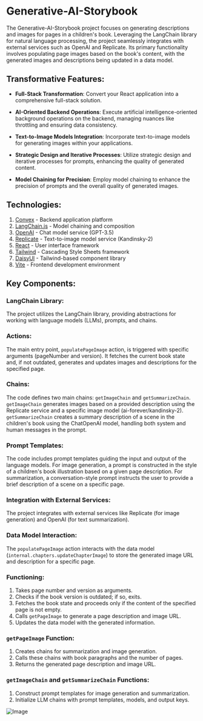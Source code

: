 # Generative-AI-Storybook

The Generative-AI-Storybook project focuses on generating descriptions and images for pages in a children's book. Leveraging the LangChain library for natural language processing, the project seamlessly integrates with external services such as OpenAI and Replicate. Its primary functionality involves populating page images based on the book's content, with the generated images and descriptions being updated in a data model.

## Transformative Features:

- **Full-Stack Transformation**: Convert your React application into a comprehensive full-stack solution.

- **AI-Oriented Backend Operations**: Execute artificial intelligence-oriented background operations on the backend, managing nuances like throttling and ensuring data consistency.

- **Text-to-Image Models Integration**: Incorporate text-to-image models for generating images within your applications.

- **Strategic Design and Iterative Processes**: Utilize strategic design and iterative processes for prompts, enhancing the quality of generated content.

- **Model Chaining for Precision**: Employ model chaining to enhance the precision of prompts and the overall quality of generated images.

## Technologies:

1. [Convex](https://convex.dev) - Backend application platform
2. [LangChain.js](https://github.com/hwchase17/langchainjs) - Model chaining and composition
3. [OpenAI](https://platform.openai.com) - Chat model service (GPT-3.5)
4. [Replicate](https://replicate.com) - Text-to-image model service (Kandinsky-2)
5. [React](https://react.dev/) - User interface framework
6. [Tailwind](https://tailwindcss.com/) - Cascading Style Sheets framework
7. [DaisyUI](https://daisyui.com/) - Tailwind-based component library
8. [Vite](https://vitejs.dev/) - Frontend development environment

## Key Components:

### LangChain Library:

The project utilizes the LangChain library, providing abstractions for working with language models (LLMs), prompts, and chains.

### Actions:

The main entry point, `populatePageImage` action, is triggered with specific arguments (pageNumber and version). It fetches the current book state and, if not outdated, generates and updates images and descriptions for the specified page.

### Chains:

The code defines two main chains: `getImageChain` and `getSummarizeChain`. `getImageChain` generates images based on a provided description using the Replicate service and a specific image model (ai-forever/kandinsky-2). `getSummarizeChain` creates a summary description of a scene in the children's book using the ChatOpenAI model, handling both system and human messages in the prompt.

### Prompt Templates:

The code includes prompt templates guiding the input and output of the language models. For image generation, a prompt is constructed in the style of a children's book illustration based on a given page description. For summarization, a conversation-style prompt instructs the user to provide a brief description of a scene on a specific page.

### Integration with External Services:

The project integrates with external services like Replicate (for image generation) and OpenAI (for text summarization).

### Data Model Interaction:

The `populatePageImage` action interacts with the data model (`internal.chapters.updateChapterImage`) to store the generated image URL and description for a specific page.

### Functioning:

1. Takes page number and version as arguments.
2. Checks if the book version is outdated; if so, exits.
3. Fetches the book state and proceeds only if the content of the specified page is not empty.
4. Calls `getPageImage` to generate a page description and image URL.
5. Updates the data model with the generated information.

### `getPageImage` Function:

1. Creates chains for summarization and image generation.
2. Calls these chains with book paragraphs and the number of pages.
3. Returns the generated page description and image URL.

### `getImageChain` and `getSummarizeChain` Functions:

1. Construct prompt templates for image generation and summarization.
2. Initialize LLM chains with prompt templates, models, and output keys.

![Image]()
